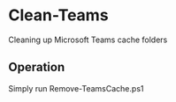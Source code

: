 # Clean-Teams

Cleaning up Microsoft Teams cache folders

## Operation

Simply run Remove-TeamsCache.ps1
